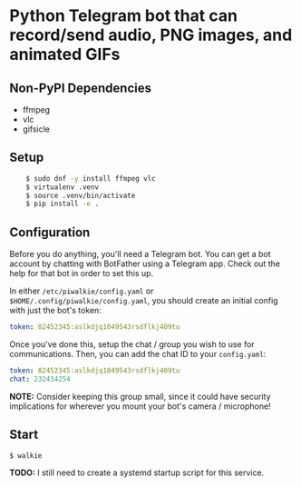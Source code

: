 # Python Telegram bot that can record/send audio, PNG images, and animated GIFs

## Non-PyPI Dependencies

* ffmpeg
* vlc
* gifsicle

## Setup

```bash
	$ sudo dnf -y install ffmpeg vlc
	$ virtualenv .venv
	$ source .venv/bin/activate
	$ pip install -e .
```

## Configuration

Before you do anything, you'll need a Telegram bot. You can get a bot account by chatting with BotFather using a Telegram app. Check out the help for that bot in order to set this up.

In either `/etc/piwalkie/config.yaml` or `$HOME/.config/piwalkie/config.yaml`, you should create an initial config with just the bot's token:

```yaml
token: 82452345:aslkdjq1049543rsdflkj409tu
```

Once you've done this, setup the chat / group you wish to use for communications. Then, you can add the chat ID to your `config.yaml`:

```yaml
token: 82452345:aslkdjq1049543rsdflkj409tu
chat: 232434254
```

**NOTE:** Consider keeping this group small, since it could have security implications for wherever you mount your bot's camera / microphone!

## Start

```bash
$ walkie
```

**TODO:** I still need to create a systemd startup script for this service.
